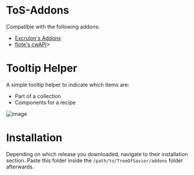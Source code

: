 # ToS-Addons
<p>Compatible with the following addons:
  
* <a href="https://github.com/Excrulon/Tree-of-Savior-Lua-Mods">Excrulon's Addons</a>
* <a href="https://github.com/fiote/treeofsavior-addons">fiote's cwAPI</a>>

</p>

# Tooltip Helper

A simple tooltip helper to indicate which items are:
* Part of a collection
* Components for a recipe

![image](https://cloud.githubusercontent.com/assets/19189593/15157524/9f211206-171e-11e6-88fb-f17a9962b06f.png)

<h1>Installation</h1>

Depending on which release you downloaded, navigate to their installation section. Paste this folder inside the `/path/to/TreeOfSavior/addons` folder afterwards.




